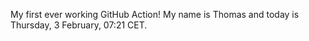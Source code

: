 My first ever working GitHub Action!
My name is Thomas and today is Thursday, 3 February, 07:21 CET. 
